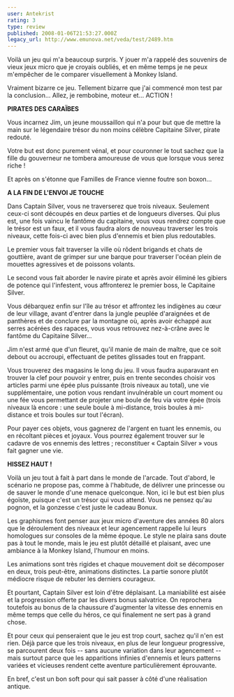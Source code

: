 ```yaml
---
user: Antekrist
rating: 3
type: review
published: 2008-01-06T21:53:27.000Z
legacy_url: http://www.emunova.net/veda/test/2489.htm
---
```

Voilà un jeu qui m'a beaucoup surpris. Y jouer m'a rappelé des souvenirs de vieux jeux micro que je croyais oubliés, et en même temps je ne peux m'empêcher de le comparer visuellement à Monkey Island.  

Vraiment bizarre ce jeu. Tellement bizarre que j'ai commencé mon test par la conclusion... Allez, je rembobine, moteur et... ACTION !  

  

**PIRATES DES CARAÏBES**  

Vous incarnez Jim, un jeune moussaillon qui n'a pour but que de mettre la main sur le légendaire trésor du non moins célèbre Capitaine Silver, pirate redouté.  

Votre but est donc purement vénal, et pour couronner le tout sachez que la fille du gouverneur ne tombera amoureuse de vous que lorsque vous serez riche !  

Et après on s'étonne que Familles de France vienne foutre son boxon...  

  

**A LA FIN DE L'ENVOI JE TOUCHE**  

Dans Captain Silver, vous ne traverserez que trois niveaux. Seulement ceux-ci sont découpés en deux parties et de longueurs diverses. Qui plus est, une fois vaincu le fantôme du capitaine, vous vous rendrez compte que le trésor est un faux, et il vous faudra alors de nouveau traverser les trois niveaux, cette fois-ci avec bien plus d'ennemis et bien plus redoutables.  

Le premier vous fait traverser la ville où rôdent brigands et chats de gouttière, avant de grimper sur une barque pour traverser l'océan plein de mouettes agressives et de poissons volants.  

Le second vous fait aborder le navire pirate et après avoir éliminé les gibiers de potence qui l'infestent, vous affronterez le premier boss, le Capitaine Silver.  

Vous débarquez enfin sur l'île au trésor et affrontez les indigènes au cœur de leur village, avant d'entrer dans la jungle peuplée d'araignées et de panthères et de conclure par la montagne où, après avoir échappé aux serres acérées des rapaces, vous vous retrouvez nez-à-crâne avec le fantôme du Capitaine Silver...  

Jim n'est armé que d'un fleuret, qu'il manie de main de maître, que ce soit debout ou accroupi, effectuant de petites glissades tout en frappant.  

Vous trouverez des magasins le long du jeu. Il vous faudra auparavant en trouver la clef pour pouvoir y entrer, puis en trente secondes choisir vos articles parmi une épée plus puissante (trois niveaux au total), une vie supplémentaire, une potion vous rendant invulnérable un court moment ou une fée vous permettant de projeter une boule de feu via votre épée (trois niveaux là encore : une seule boule à mi-distance, trois boules à mi-distance et trois boules sur tout l'écran).  

Pour payer ces objets, vous gagnerez de l'argent en tuant les ennemis, ou en récoltant pièces et joyaux. Vous pourrez également trouver sur le cadavre de vos ennemis des lettres ; reconstituer « Captain Silver » vous fait gagner une vie.  

  

**HISSEZ HAUT !**  

Voilà un jeu tout à fait à part dans le monde de l'arcade. Tout d'abord, le scénario ne propose pas, comme à l'habitude, de délivrer une princesse ou de sauver le monde d'une menace quelconque. Non, ici le but est bien plus égoïste, puisque c'est un trésor qui vous attend. Vous ne pensez qu'au pognon, et la gonzesse c'est juste le cadeau Bonux.  

Les graphismes font penser aux jeux micro d'aventure des années 80 alors que le déroulement des niveaux et leur agencement rappelle lui leurs homologues sur consoles de la même époque. Le style ne plaira sans doute pas à tout le monde, mais le jeu est plutôt détaillé et plaisant, avec une ambiance à la Monkey Island, l'humour en moins.  

Les animations sont très rigides et chaque mouvement doit se décomposer en deux, trois peut-être, animations distinctes. La partie sonore plutôt médiocre risque de rebuter les derniers courageux.  

Et pourtant, Captain Silver est loin d'être déplaisant. La maniabilité est aisée et la progression offerte par les divers bonus salvatrice. On reprochera toutefois au bonus de la chaussure d'augmenter la vitesse des ennemis en même temps que celle du héros, ce qui finalement ne sert pas à grand chose.  

Et pour ceux qui penseraient que le jeu est trop court, sachez qu'il n'en est rien. Déjà parce que les trois niveaux, en plus de leur longueur progressive, se parcourent deux fois -- sans aucune variation dans leur agencement -- mais surtout parce que les apparitions infinies d'ennemis et leurs patterns variées et vicieuses rendent cette aventure particulièrement éprouvante.  

En bref, c'est un bon soft pour qui sait passer à côté d'une réalisation antique.